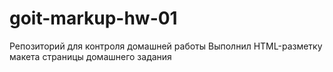 # goit-markup-hw-01

Репозиторий для контроля домашней работы
Выполнил HTML-разметку макета страницы домашнего задания
